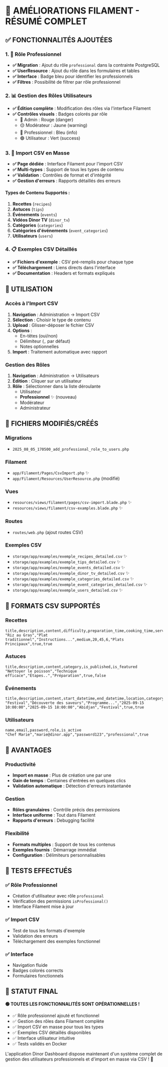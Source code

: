 # 🎯 AMÉLIORATIONS FILAMENT - RÉSUMÉ COMPLET

## ✅ FONCTIONNALITÉS AJOUTÉES

### 1. 👤 Rôle Professionnel
- **✅ Migration** : Ajout du rôle `professional` dans la contrainte PostgreSQL
- **✅ UserResource** : Ajout du rôle dans les formulaires et tables
- **✅ Interface** : Badge bleu pour identifier les professionnels
- **✅ Filtres** : Possibilité de filtrer par rôle professionnel

### 2. 📊 Gestion des Rôles Utilisateurs
- **✅ Édition complète** : Modification des rôles via l'interface Filament
- **✅ Contrôles visuels** : Badges colorés par rôle
  - 🔴 Admin : Rouge (danger)
  - 🟡 Modérateur : Jaune (warning)  
  - 🔵 Professionnel : Bleu (info)
  - 🟢 Utilisateur : Vert (success)

### 3. 📁 Import CSV en Masse
- **✅ Page dédiée** : Interface Filament pour l'import CSV
- **✅ Multi-types** : Support de tous les types de contenu
- **✅ Validation** : Contrôles de format et d'intégrité
- **✅ Gestion d'erreurs** : Rapports détaillés des erreurs

#### Types de Contenu Supportés :
1. **Recettes** (`recipes`)
2. **Astuces** (`tips`) 
3. **Événements** (`events`)
4. **Vidéos Dinor TV** (`dinor_tv`)
5. **Catégories** (`categories`)
6. **Catégories d'événements** (`event_categories`)
7. **Utilisateurs** (`users`)

### 4. 📋 Exemples CSV Détaillés
- **✅ Fichiers d'exemple** : CSV pré-remplis pour chaque type
- **✅ Téléchargement** : Liens directs dans l'interface
- **✅ Documentation** : Headers et formats expliqués

## 🔧 UTILISATION

### Accès à l'Import CSV
1. **Navigation** : Administration → Import CSV
2. **Sélection** : Choisir le type de contenu
3. **Upload** : Glisser-déposer le fichier CSV
4. **Options** : 
   - En-têtes (oui/non)
   - Délimiteur (`,` par défaut)
   - Notes optionnelles
5. **Import** : Traitement automatique avec rapport

### Gestion des Rôles
1. **Navigation** : Administration → Utilisateurs
2. **Édition** : Cliquer sur un utilisateur
3. **Rôle** : Sélectionner dans la liste déroulante
   - Utilisateur
   - **Professionnel** ✨ (nouveau)
   - Modérateur  
   - Administrateur

## 📁 FICHIERS MODIFIÉS/CRÉÉS

### Migrations
- `2025_08_05_170500_add_professional_role_to_users.php`

### Filament
- `app/Filament/Pages/CsvImport.php` ✨
- `app/Filament/Resources/UserResource.php` (modifié)

### Vues
- `resources/views/filament/pages/csv-import.blade.php` ✨
- `resources/views/filament/csv-examples.blade.php` ✨

### Routes
- `routes/web.php` (ajout routes CSV)

### Exemples CSV
- `storage/app/examples/exemple_recipes_detailed.csv` ✨
- `storage/app/examples/exemple_tips_detailed.csv` ✨  
- `storage/app/examples/exemple_events_detailed.csv` ✨
- `storage/app/examples/exemple_dinor_tv_detailed.csv` ✨
- `storage/app/examples/exemple_categories_detailed.csv` ✨
- `storage/app/examples/exemple_event_categories_detailed.csv` ✨
- `storage/app/examples/exemple_users_detailed.csv` ✨

## 🎯 FORMATS CSV SUPPORTÉS

### Recettes
```csv
title,description,content,difficulty,preparation_time,cooking_time,servings,category,is_published,is_featured
"Riz au Gras","Plat traditionnel","Instructions...",medium,20,45,6,"Plats Principaux",true,true
```

### Astuces
```csv
title,description,content,category,is_published,is_featured
"Nettoyer le poisson","Technique efficace","Étapes..","Préparation",true,false
```

### Événements
```csv
title,description,content,start_datetime,end_datetime,location,category,is_published,is_featured
"Festival","Découverte des saveurs","Programme...","2025-09-15 10:00:00","2025-09-15 18:00:00","Abidjan","Festival",true,true
```

### Utilisateurs
```csv
name,email,password,role,is_active
"Chef Marie","marie@dinor.app","password123","professional",true
```

## 🚀 AVANTAGES

### Productivité
- **Import en masse** : Plus de création une par une
- **Gain de temps** : Centaines d'entrées en quelques clics
- **Validation automatique** : Détection d'erreurs instantanée

### Gestion
- **Rôles granulaires** : Contrôle précis des permissions
- **Interface uniforme** : Tout dans Filament
- **Rapports d'erreurs** : Debugging facilité

### Flexibilité  
- **Formats multiples** : Support de tous les contenus
- **Exemples fournis** : Démarrage immédiat
- **Configuration** : Délimiteurs personnalisables

## 🧪 TESTS EFFECTUÉS

### ✅ Rôle Professionnel
- Création d'utilisateur avec rôle `professional`
- Vérification des permissions `isProfessional()`
- Interface Filament mise à jour

### ✅ Import CSV
- Test de tous les formats d'exemple
- Validation des erreurs
- Téléchargement des exemples fonctionnel

### ✅ Interface
- Navigation fluide
- Badges colorés corrects
- Formulaires fonctionnels

## 🎉 STATUT FINAL

**🟢 TOUTES LES FONCTIONNALITÉS SONT OPÉRATIONNELLES !**

- ✅ Rôle professionnel ajouté et fonctionnel
- ✅ Gestion des rôles dans Filament complète  
- ✅ Import CSV en masse pour tous les types
- ✅ Exemples CSV détaillés disponibles
- ✅ Interface utilisateur intuitive
- ✅ Tests validés en Docker

L'application Dinor Dashboard dispose maintenant d'un système complet de gestion des utilisateurs professionnels et d'import en masse via CSV ! 🚀